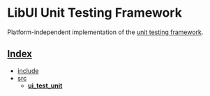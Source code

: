 # LibUI Unit Testing Framework

Platform-independent implementation of the [unit testing framework](../../include/ui_test_unit/README.md).

## [Index](../../README.md)

- [include](../../include/README.md)
- [src](../README.md)
  - **[ui_test_unit](../ui_test_unit/README.md)**
